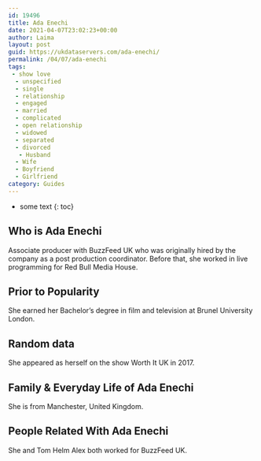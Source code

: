 ```yaml
---
id: 19496
title: Ada Enechi
date: 2021-04-07T23:02:23+00:00
author: Laima
layout: post
guid: https://ukdataservers.com/ada-enechi/
permalink: /04/07/ada-enechi
tags:
 - show love
  - unspecified
  - single
  - relationship
  - engaged
  - married
  - complicated
  - open relationship
  - widowed
  - separated
  - divorced
   - Husband
  - Wife
  - Boyfriend
  - Girlfriend
category: Guides
---
```


* some text
{: toc}


## Who is Ada Enechi
                  
                  
                  
Associate producer with BuzzFeed UK who was originally hired by the company as a post production coordinator. Before that, she worked in live programming for Red Bull Media House.
                  
              
            
              
            
                
                
                
## Prior to Popularity
                  
                  
                  
She earned her Bachelor&#8217;s degree in film and television at Brunel University London.
                  
              
            
              
            
                
                
                
## Random data
                  
                  
                  
She appeared as herself on the show Worth It UK in 2017.
                  
              
            
              
            
                
                
                
## Family & Everyday Life of Ada Enechi
                  
                  
                  
She is from Manchester, United Kingdom.
                  
              
            
              
            
                
                
                
## People Related With Ada Enechi
                  
                  
                  
She and Tom Helm Alex both worked for BuzzFeed UK.
                  
              
            
              
            
                
              
            
              
              
            
            
              
            
          
          
          